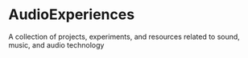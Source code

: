 # AudioExperiences
A collection of projects, experiments, and resources related to sound, music, and audio technology
